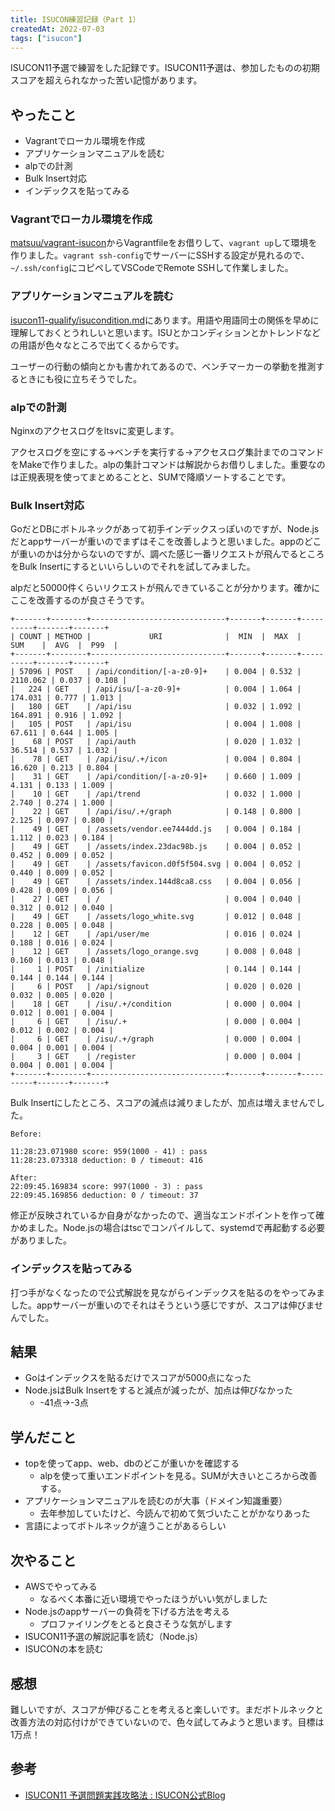 ```yaml
---
title: ISUCON練習記録（Part 1）
createdAt: 2022-07-03
tags: ["isucon"]
---
```


ISUCON11予選で練習をした記録です。ISUCON11予選は、参加したものの初期スコアを超えられなかった苦い記憶があります。

## やったこと

- Vagrantでローカル環境を作成
- アプリケーションマニュアルを読む
- alpでの計測
- Bulk Insert対応
- インデックスを貼ってみる

### Vagrantでローカル環境を作成

[matsuu/vagrant-isucon](https://github.com/matsuu/vagrant-isucon)からVagrantfileをお借りして、`vagrant up`して環境を作りました。`vagrant ssh-config`でサーバーにSSHする設定が見れるので、`~/.ssh/config`にコピペしてVSCodeでRemote SSHして作業しました。

### アプリケーションマニュアルを読む

[isucon11-qualify/isucondition.md](https://github.com/isucon/isucon11-qualify/blob/main/docs/isucondition.md)にあります。用語や用語同士の関係を早めに理解しておくとうれしいと思います。ISUとかコンディションとかトレンドなどの用語が色々なところで出てくるからです。

ユーザーの行動の傾向とかも書かれてあるので、ベンチマーカーの挙動を推測するときにも役に立ちそうでした。

### alpでの計測

Nginxのアクセスログをltsvに変更します。

アクセスログを空にする→ベンチを実行する→アクセスログ集計までのコマンドをMakeで作りました。alpの集計コマンドは解説からお借りしました。重要なのは正規表現を使ってまとめることと、SUMで降順ソートすることです。

### Bulk Insert対応

GoだとDBにボトルネックがあって初手インデックスっぽいのですが、Node.jsだとappサーバーが重いのでまずはそこを改善しようと思いました。appのどこが重いのかは分からないのですが、調べた感じ一番リクエストが飛んでるところをBulk Insertにするといいらしいのでそれを試してみました。

alpだと50000件くらいリクエストが飛んできていることが分かります。確かにここを改善するのが良さそうです。

```
+-------+--------+------------------------------+-------+-------+----------+-------+-------+
| COUNT | METHOD |             URI              |  MIN  |  MAX  |   SUM    |  AVG  |  P99  |
+-------+--------+------------------------------+-------+-------+----------+-------+-------+
| 57096 | POST   | /api/condition/[-a-z0-9]+    | 0.004 | 0.532 | 2110.062 | 0.037 | 0.108 |
|   224 | GET    | /api/isu/[-a-z0-9]+          | 0.004 | 1.064 |  174.031 | 0.777 | 1.013 |
|   180 | GET    | /api/isu                     | 0.032 | 1.092 |  164.891 | 0.916 | 1.092 |
|   105 | POST   | /api/isu                     | 0.004 | 1.008 |   67.611 | 0.644 | 1.005 |
|    68 | POST   | /api/auth                    | 0.020 | 1.032 |   36.514 | 0.537 | 1.032 |
|    78 | GET    | /api/isu/.+/icon             | 0.004 | 0.804 |   16.620 | 0.213 | 0.804 |
|    31 | GET    | /api/condition/[-a-z0-9]+    | 0.660 | 1.009 |    4.131 | 0.133 | 1.009 |
|    10 | GET    | /api/trend                   | 0.032 | 1.000 |    2.740 | 0.274 | 1.000 |
|    22 | GET    | /api/isu/.+/graph            | 0.148 | 0.800 |    2.125 | 0.097 | 0.800 |
|    49 | GET    | /assets/vendor.ee7444dd.js   | 0.004 | 0.184 |    1.112 | 0.023 | 0.184 |
|    49 | GET    | /assets/index.23dac98b.js    | 0.004 | 0.052 |    0.452 | 0.009 | 0.052 |
|    49 | GET    | /assets/favicon.d0f5f504.svg | 0.004 | 0.052 |    0.440 | 0.009 | 0.052 |
|    49 | GET    | /assets/index.144d8ca8.css   | 0.004 | 0.056 |    0.428 | 0.009 | 0.056 |
|    27 | GET    | /                            | 0.004 | 0.040 |    0.312 | 0.012 | 0.040 |
|    49 | GET    | /assets/logo_white.svg       | 0.012 | 0.048 |    0.228 | 0.005 | 0.048 |
|    12 | GET    | /api/user/me                 | 0.016 | 0.024 |    0.188 | 0.016 | 0.024 |
|    12 | GET    | /assets/logo_orange.svg      | 0.008 | 0.048 |    0.160 | 0.013 | 0.048 |
|     1 | POST   | /initialize                  | 0.144 | 0.144 |    0.144 | 0.144 | 0.144 |
|     6 | POST   | /api/signout                 | 0.020 | 0.020 |    0.032 | 0.005 | 0.020 |
|    18 | GET    | /isu/.+/condition            | 0.000 | 0.004 |    0.012 | 0.001 | 0.004 |
|     6 | GET    | /isu/.+                      | 0.000 | 0.004 |    0.012 | 0.002 | 0.004 |
|     6 | GET    | /isu/.+/graph                | 0.000 | 0.004 |    0.004 | 0.001 | 0.004 |
|     3 | GET    | /register                    | 0.000 | 0.004 |    0.004 | 0.001 | 0.004 |
+-------+--------+------------------------------+-------+-------+----------+-------+-------+
```

Bulk Insertにしたところ、スコアの減点は減りましたが、加点は増えませんでした。

```
Before:

11:28:23.071980 score: 959(1000 - 41) : pass
11:28:23.073318 deduction: 0 / timeout: 416

After:
22:09:45.169834 score: 997(1000 - 3) : pass
22:09:45.169856 deduction: 0 / timeout: 37
```

修正が反映されているか自身がなかったので、適当なエンドポイントを作って確かめました。Node.jsの場合はtscでコンパイルして、systemdで再起動する必要がありました。

### インデックスを貼ってみる

打つ手がなくなったので公式解説を見ながらインデックスを貼るのをやってみました。appサーバーが重いのでそれはそうという感じですが、スコアは伸びませんでした。

## 結果

- Goはインデックスを貼るだけでスコアが5000点になった
- Node.jsはBulk Insertをすると減点が減ったが、加点は伸びなかった
  - -41点→-3点

## 学んだこと

- topを使ってapp、web、dbのどこが重いかを確認する
  - alpを使って重いエンドポイントを見る。SUMが大きいところから改善する。
- アプリケーションマニュアルを読むのが大事（ドメイン知識重要）
  - 去年参加していたけど、今読んで初めて気づいたことがかなりあった
- 言語によってボトルネックが違うことがあるらしい

## 次やること

- AWSでやってみる
  - なるべく本番に近い環境でやったほうがいい気がしました
- Node.jsのappサーバーの負荷を下げる方法を考える
  - プロファイリングをとると良さそうな気がします
- ISUCON11予選の解説記事を読む（Node.js）
- ISUCONの本を読む

## 感想

難しいですが、スコアが伸びることを考えると楽しいです。まだボトルネックと改善方法の対応付けができていないので、色々試してみようと思います。目標は1万点！

## 参考

- [ISUCON11 予選問題実践攻略法 : ISUCON公式Blog](https://isucon.net/archives/56082639.html)
